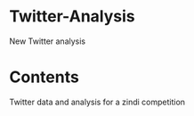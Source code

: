 # Twitter-Analysis
New Twitter analysis

# Contents

Twitter data and analysis for a zindi competition
